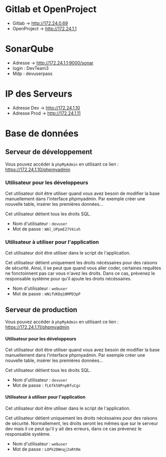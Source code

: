 # Gitlab et OpenProject
- Gitlab      -> http://172.24.0.69
- OpenProject -> http://172.24.1.1

# SonarQube
- Adresse -> http://172.24.1.1:9000/sonar
- login : DevTeam3
- Mdp : devuserpass

# IP des Serveurs

- Adresse Dev -> http://172.24.1.10
- Adresse Prod -> http://172.24.1.11

# Base de données

## Serveur de développement

Vous pouvez accéder à `phpMyAdmin` en utilisant ce lien : https://172.24.1.10/phpmyadmin

### Utilisateur pour les développeurs

Cet utilisateur doit être utiliser quand vous avez besoin de modifier la base manuellement dans l'interface phpmyadmin. Par exemple créer une nouvelle table, insérer les premières données...

Cet utilisateur détient tous les droits SQL.
- Nom d'utilisateur : `devuser`
- Mot de passe : `WAl_UPpmE27V4ixh`

### Utilisateur à utiliser pour l'application
Cet utilisateur doit être utiliser dans le script de l'application.

Cet utilisateur détient uniquement les droits nécéssaires pour des raisons de sécurité. Ainsi, il se peut que quand vous aller coder, certaines requêtes ne fonctoinnent pas car vous n'avez les droits. Dans ce cas, prévenez le responsable système pour qu'il ajoute les droits nécéssaires.
- Nom d'utilisateur : `webuser`
- Mot de passe : `mNifUKDq10MPD3pP`

## Serveur de production

Vous pouvez accéder à `phpMyAdmin` en utilisant ce lien : https://172.24.1.11/phpmyadmin

#### Utilisateur pour les développeurs

Cet utilisateur doit être utiliser quand vous avez besoin de modifier la base manuellement dans l'interface phpmyadmin. Par exemple créer une nouvelle table, insérer les premières données...

Cet utilisateur détient tous les droits SQL.

- Nom d'utilisateur : `devuser`
- Mot de passe : `fL6fk58PnpBfuCgc`

#### Utilisateur à utiliser pour l'application

Cet utilisateur doit être utiliser dans le script de l'application.

Cet utilisateur détient uniquement les droits nécéssaires pour des raisons de sécurité. Normallement, les droits seront les mêmes que sur le serveur dev mais il ce peut qu'il y ait des erreurs, dans ce cas prévenez le responsable système.

- Nom d'utilisateur : `webuser`
- Mot de passe : `LOPk2DWnqj2oRtRm`
